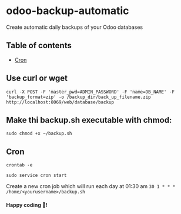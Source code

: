 # odoo-backup-automatic
Create automatic daily backups of your Odoo databases

## Table of contents
  - [Cron](#cron)
  
## Use curl or wget
``curl -X POST -F 'master_pwd=ADMIN_PASSWORD' -F 'name=DB_NAME' -F 'backup_format=zip' -o /backup_dir/back_up_filename.zip http://localhost:8069/web/database/backup``

## Make thi backup.sh executable with chmod:
``sudo chmod +x ~/backup.sh``

## Cron
``crontab -e``

``sudo service cron start``

Create a new cron job which will run each day at 01:30 am
``30 1 * * * /home/<yourusername>/backup.sh``

#### Happy coding 🎉!
